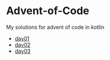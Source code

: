 # Advent-of-Code
My solutions for advent of code in kotlin

- [day01](https://github.com/pedroMalaf/Advent-of-Code/blob/master/src/main/kotlin/Day01.kt)
- [day02](https://github.com/pedroMalaf/Advent-of-Code/blob/master/src/main/kotlin/Day02.kt)
- [day03](https://github.com/pedroMalaf/Advent-of-Code/blob/master/src/main/kotlin/Day03.kt)
